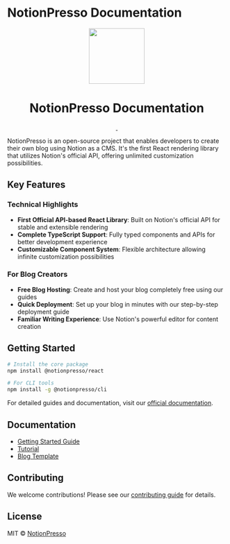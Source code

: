 # NotionPresso Documentation

<p align="center">
  <a href="https://notionpresso.com">
    <img src="https://notionpresso.com/icon.jpeg" height="128">
  </a>
  <h1 align="center">NotionPresso Documentation</h1>
</p>

<p align="center">
  <a aria-label="NPM version" href="https://www.npmjs.com/package/@notionpresso/react">
    <img alt="" src="https://img.shields.io/npm/v/@notionpresso/react.svg?style=for-the-badge&labelColor=000000">
  </a>
  <a aria-label="License" href="https://github.com/notionpresso/nextjs-blog-template/blob/main/LICENSE">
    <img alt="" src="https://img.shields.io/npm/l/@notionpresso/react.svg?style=for-the-badge&labelColor=000000">
  </a>
</p>

NotionPresso is an open-source project that enables developers to create their own blog using Notion as a CMS. It's the first React rendering library that utilizes Notion's official API, offering unlimited customization possibilities.

## Key Features

### Technical Highlights

- **First Official API-based React Library**: Built on Notion's official API for stable and extensible rendering
- **Complete TypeScript Support**: Fully typed components and APIs for better development experience
- **Customizable Component System**: Flexible architecture allowing infinite customization possibilities

### For Blog Creators

- **Free Blog Hosting**: Create and host your blog completely free using our guides
- **Quick Deployment**: Set up your blog in minutes with our step-by-step deployment guide
- **Familiar Writing Experience**: Use Notion's powerful editor for content creation

## Getting Started

```bash
# Install the core package
npm install @notionpresso/react

# For CLI tools
npm install -g @notionpresso/cli
```

For detailed guides and documentation, visit our [official documentation](https://notionpresso.com).

## Documentation

- [Getting Started Guide](https://notionpresso.com/docs/getting-started/introduction)
- [Tutorial](https://notionpresso.com/tutorial)
- [Blog Template](https://nextjs-blog-template.pages.dev/)

## Contributing

We welcome contributions! Please see our [contributing guide](https://notionpresso.com/contributing) for details.

## License

MIT © [NotionPresso](https://notionpresso.com)
